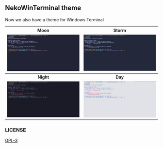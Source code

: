 ## NekoWinTerminal theme

Now we also have a theme for Windows Terminal

<table width="100%">
  <tr>
    <th>Moon</th>
    <th>Storm</th>
  </tr>
  <tr>
    <td width="50%">
      <img src="./img/nekonight_wt_moon.jpg" />
    </td>
    <td width="50%">
      <img src="./img/nekonight_wt_storm.jpg" />
    </td>
  </tr>
  <tr>
    <th>Night</th>
    <th>Day</th>
  </tr>
  <tr>
    <td width="50%">
      <img src="./img/nekonight_wt_night.jpg" />
    </td>
    <td width="50%">
      <img src="./img/nekonight_wt_day.jpg" />
    </td>
  </tr>
</table>

### LICENSE 

<a href="./LICENSE.txt">GPL-3</a>
